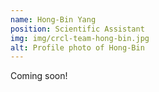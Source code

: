 ```yaml
---
name: Hong-Bin Yang
position: Scientific Assistant
img: img/crcl-team-hong-bin.jpg
alt: Profile photo of Hong-Bin
---
```

Coming soon!
